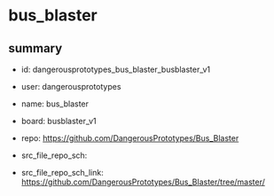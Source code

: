 # bus_blaster
 
## summary 
* id: dangerousprototypes_bus_blaster_busblaster_v1
* user: dangerousprototypes
* name: bus_blaster
* board: busblaster_v1
* repo: https://github.com/DangerousPrototypes/Bus_Blaster



* src_file_repo_sch: 
* src_file_repo_sch_link: https://github.com/DangerousPrototypes/Bus_Blaster/tree/master/






